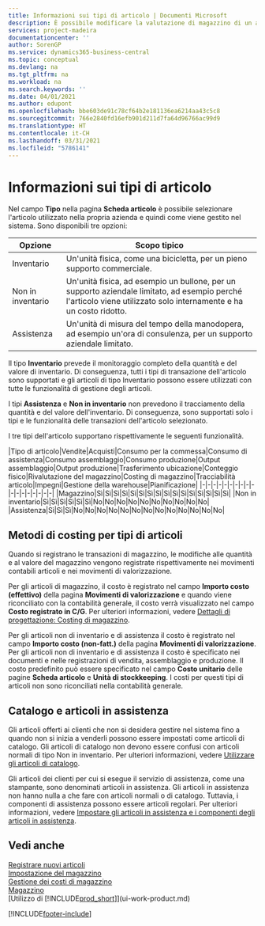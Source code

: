 ```yaml
---
title: Informazioni sui tipi di articolo | Documenti Microsoft
description: È possibile modificare la valutazione di magazzino di un articolo mediante i metodi di costing Media o FIFO, ad esempio, quando i costi degli articoli cambiano per i motivi diversi dalle transazioni.
services: project-madeira
documentationcenter: ''
author: SorenGP
ms.service: dynamics365-business-central
ms.topic: conceptual
ms.devlang: na
ms.tgt_pltfrm: na
ms.workload: na
ms.search.keywords: ''
ms.date: 04/01/2021
ms.author: edupont
ms.openlocfilehash: bbe603de91c78cf64b2e181136ea6214aa43c5c8
ms.sourcegitcommit: 766e2840fd16efb901d211d7fa64d96766ac99d9
ms.translationtype: HT
ms.contentlocale: it-CH
ms.lasthandoff: 03/31/2021
ms.locfileid: "5786141"
---
```

# <a name="about-item-types"></a>Informazioni sui tipi di articolo
Nel campo **Tipo** nella pagina **Scheda articolo** è possibile selezionare l'articolo utilizzato nella propria azienda e quindi come viene gestito nel sistema. Sono disponibili tre opzioni:

|Opzione|Scopo tipico|
|------|-----------|
|Inventario|Un'unità fisica, come una bicicletta, per un pieno supporto commerciale.|
|Non in inventario|Un'unità fisica, ad esempio un bullone, per un supporto aziendale limitato, ad esempio perché l'articolo viene utilizzato solo internamente e ha un costo ridotto.|
|Assistenza|Un'unità di misura del tempo della manodopera, ad esempio un'ora di consulenza, per un supporto aziendale limitato.|

Il tipo **Inventario** prevede il monitoraggio completo della quantità e del valore di inventario. Di conseguenza, tutti i tipi di transazione dell'articolo sono supportati e gli articoli di tipo Inventario possono essere utilizzati con tutte le funzionalità di gestione degli articoli.

I tipi **Assistenza** e **Non in inventario** non prevedono il tracciamento della quantità e del valore dell'inventario. Di conseguenza, sono supportati solo i tipi e le funzionalità delle transazioni dell'articolo selezionato.

I tre tipi dell'articolo supportano rispettivamente le seguenti funzionalità.

|Tipo di articolo|Vendite|Acquisti|Consumo per la commessa|Consumo di assistenza|Consumo assemblaggio|Consumo produzione|Output assemblaggio|Output produzione|Trasferimento ubicazione|Conteggio fisico|Rivalutazione del magazzino|Costing di magazzino|Tracciabilità articolo|Impegni|Gestione della warehouse|Pianificazione|
|-|-|-|-|-|-|-|-|-|-|-|-|-|-|-|-|-|-|
|Magazzino|Sì|Sì|Sì|Sì|Sì|Sì|Sì|Sì|Sì|Sì|Sì|Sì|Sì|Sì|Sì|Sì|
|Non in inventario|Sì|Sì|Sì|Sì|Sì|Sì|No|No|No|No|No|No|No|No|No|No|
|Assistenza|Sì|Sì|Sì|No|No|No|No|No|No|No|No|No|No|No|No|No|

## <a name="costing-methods-for-types-of-items"></a>Metodi di costing per tipi di articoli
Quando si registrano le transazioni di magazzino, le modifiche alle quantità e al valore del magazzino vengono registrate rispettivamente nei movimenti contabili articoli e nei movimenti di valorizzazione. 

Per gli articoli di magazzino, il costo è registrato nel campo **Importo costo (effettivo)** della pagina **Movimenti di valorizzazione** e quando viene riconciliato con la contabilità generale, il costo verrà visualizzato nel campo **Costo registrato in C/G**. Per ulteriori informazioni, vedere [Dettagli di progettazione: Costing di magazzino](design-details-inventory-costing.md).

Per gli articoli non di inventario e di assistenza il costo è registrato nel campo **Importo costo (non-fatt.)** della pagina **Movimenti di valorizzazione**. Per gli articoli non di inventario e di assistenza il costo è specificato nei documenti e nelle registrazioni di vendita, assemblaggio e produzione. Il costo predefinito può essere specificato nel campo **Costo unitario** delle pagine **Scheda articolo** e **Unità di stockkeeping**. I costi per questi tipi di articoli non sono riconciliati nella contabilità generale. 

## <a name="catalog-and-service-items"></a>Catalogo e articoli in assistenza
Gli articoli offerti ai clienti che non si desidera gestire nel sistema fino a quando non si inizia a venderli possono essere impostati come articoli di catalogo. Gli articoli di catalogo non devono essere confusi con articoli normali di tipo Non in inventario. Per ulteriori informazioni, vedere [Utilizzare gli articoli di catalogo](inventory-how-work-nonstock-items.md).

Gli articoli dei clienti per cui si esegue il servizio di assistenza, come una stampante, sono denominati articoli in assistenza. Gli articoli in assistenza non hanno nulla a che fare con articoli normali o di catalogo. Tuttavia, i componenti di assistenza possono essere articoli regolari. Per ulteriori informazioni, vedere [Impostare gli articoli in assistenza e i componenti degli articoli in assistenza](service-how-setup-service-items.md).

## <a name="see-also"></a>Vedi anche
[Registrare nuovi articoli](inventory-how-register-new-items.md)  
[Impostazione del magazzino](inventory-setup-inventory.md)  
[Gestione dei costi di magazzino](finance-manage-inventory-costs.md)  
[Magazzino](inventory-manage-inventory.md)  
[Utilizzo di [!INCLUDE[prod_short](includes/prod_short.md)]](ui-work-product.md)


[!INCLUDE[footer-include](includes/footer-banner.md)]